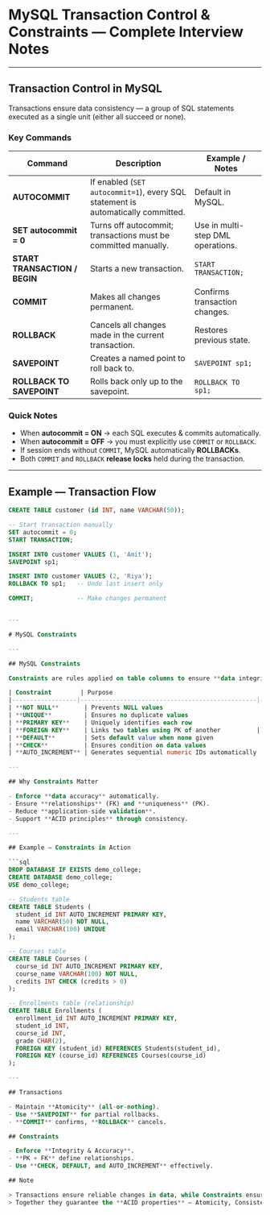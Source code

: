 # MySQL Transaction Control & Constraints — Complete Interview Notes

---

## Transaction Control in MySQL

Transactions ensure data consistency — a group of SQL statements executed as a single unit (either all succeed or none).

### Key Commands

| Command | Description | Example / Notes |
|----------|--------------|----------------|
| **AUTOCOMMIT** | If enabled (`SET autocommit=1`), every SQL statement is automatically committed. | Default in MySQL. |
| **SET autocommit = 0** | Turns off autocommit; transactions must be committed manually. | Use in multi-step DML operations. |
| **START TRANSACTION / BEGIN** | Starts a new transaction. | `START TRANSACTION;` |
| **COMMIT** | Makes all changes permanent. | Confirms transaction changes. |
| **ROLLBACK** | Cancels all changes made in the current transaction. | Restores previous state. |
| **SAVEPOINT** | Creates a named point to roll back to. | `SAVEPOINT sp1;` |
| **ROLLBACK TO SAVEPOINT** | Rolls back only up to the savepoint. | `ROLLBACK TO sp1;` |

### Quick Notes

- When **autocommit = ON** → each SQL executes & commits automatically.  
- When **autocommit = OFF** → you must explicitly use `COMMIT` or `ROLLBACK`.  
- If session ends without `COMMIT`, MySQL automatically **ROLLBACKs**.  
- Both `COMMIT` and `ROLLBACK` **release locks** held during the transaction.  

---

## Example — Transaction Flow

```sql
CREATE TABLE customer (id INT, name VARCHAR(50));

-- Start transaction manually
SET autocommit = 0;
START TRANSACTION;

INSERT INTO customer VALUES (1, 'Amit');
SAVEPOINT sp1;

INSERT INTO customer VALUES (2, 'Riya');
ROLLBACK TO sp1;   -- Undo last insert only

COMMIT;            -- Make changes permanent


---

# MySQL Constraints

---

## MySQL Constraints

Constraints are rules applied on table columns to ensure **data integrity** and **validity**.

| Constraint        | Purpose                                         | Example                                   | Notes                               |
|------------------|-------------------------------------------------|-------------------------------------------|-------------------------------------|
| **NOT NULL**       | Prevents NULL values                           | `name VARCHAR(50) NOT NULL`               | Ensures mandatory fields.          |
| **UNIQUE**         | Ensures no duplicate values                    | `email VARCHAR(100) UNIQUE`               | Allows one NULL value.             |
| **PRIMARY KEY**    | Uniquely identifies each row                   | `student_id INT PRIMARY KEY`              | Auto indexed, NOT NULL.            |
| **FOREIGN KEY**    | Links two tables using PK of another          | `FOREIGN KEY (course_id) REFERENCES Courses(course_id)` | Maintains referential integrity. |
| **DEFAULT**        | Sets default value when none given             | `status VARCHAR(10) DEFAULT 'Active'`    | Saves null-checks in app code.     |
| **CHECK**          | Ensures condition on data values               | `CHECK (credits > 0)`                     | Available in MySQL 8.0+.          |
| **AUTO_INCREMENT** | Generates sequential numeric IDs automatically | `student_id INT AUTO_INCREMENT`          | Used with PK columns.              |

---

## Why Constraints Matter

- Enforce **data accuracy** automatically.  
- Ensure **relationships** (FK) and **uniqueness** (PK).  
- Reduce **application-side validation**.  
- Support **ACID principles** through consistency.

---

## Example — Constraints in Action

```sql
DROP DATABASE IF EXISTS demo_college;
CREATE DATABASE demo_college;
USE demo_college;

-- Students table
CREATE TABLE Students (
  student_id INT AUTO_INCREMENT PRIMARY KEY,
  name VARCHAR(50) NOT NULL,
  email VARCHAR(100) UNIQUE
);

-- Courses table
CREATE TABLE Courses (
  course_id INT AUTO_INCREMENT PRIMARY KEY,
  course_name VARCHAR(100) NOT NULL,
  credits INT CHECK (credits > 0)
);

-- Enrollments table (relationship)
CREATE TABLE Enrollments (
  enrollment_id INT AUTO_INCREMENT PRIMARY KEY,
  student_id INT,
  course_id INT,
  grade CHAR(2),
  FOREIGN KEY (student_id) REFERENCES Students(student_id),
  FOREIGN KEY (course_id) REFERENCES Courses(course_id)
);

---

## Transactions

- Maintain **Atomicity** (all-or-nothing).  
- Use **SAVEPOINT** for partial rollbacks.  
- **COMMIT** confirms, **ROLLBACK** cancels.

## Constraints

- Enforce **Integrity & Accuracy**.  
- **PK + FK** define relationships.  
- Use **CHECK, DEFAULT, and AUTO_INCREMENT** effectively.

## Note

> Transactions ensure reliable changes in data, while Constraints ensure valid data.  
> Together they guarantee the **ACID properties** — Atomicity, Consistency, Isolation, and Durability.
